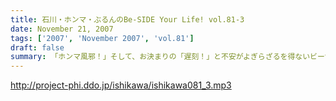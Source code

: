 ```yaml
---
title: 石川・ホンマ・ぶるんのBe-SIDE Your Life! vol.81-3
date: November 21, 2007
tags: ['2007', 'November 2007', 'vol.81']
draft: false
summary: 「ホンマ風邪！」そして、お決まりの「遅刻！」と不安がよぎらざるを得ないビーサイメンバー！！今週末はビーサイ初の上洛となります。神戸とは違った視点で、講演！？を行う予定ですので、是非とも来て見て触って下さい。最高学府でアレが火を噴く可能性も高し！！そして、来週月曜もフツーに収録配信予定なので、報告含めて、全世界でお聴きのあなた！ヨロシクです〜〜。NAMAE
---
```


http://project-phi.ddo.jp/ishikawa/ishikawa081_3.mp3
